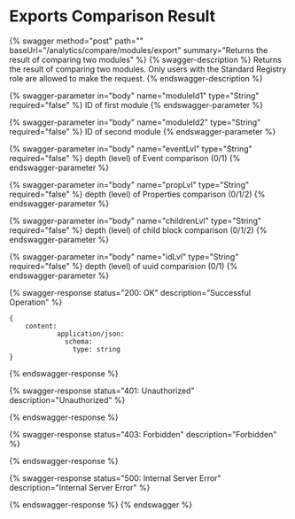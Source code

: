 # Exports Comparison Result

{% swagger method="post" path="" baseUrl="/analytics/compare/modules/export" summary="Returns the result of comparing two modules" %}
{% swagger-description %}
Returns the result of comparing two modules. Only users with the Standard Registry role are allowed to make the request.
{% endswagger-description %}

{% swagger-parameter in="body" name="moduleId1" type="String" required="false" %}
ID of first module
{% endswagger-parameter %}

{% swagger-parameter in="body" name="moduleId2" type="String" required="false" %}
ID of second module
{% endswagger-parameter %}

{% swagger-parameter in="body" name="eventLvl" type="String" required="false" %}
depth (level) of Event comparison (0/1)
{% endswagger-parameter %}

{% swagger-parameter in="body" name="propLvl" type="String" required="false" %}
depth (level) of Properties comparison (0/1/2)
{% endswagger-parameter %}

{% swagger-parameter in="body" name="childrenLvl" type="String" required="false" %}
depth (level) of child block comparison (0/1/2)
{% endswagger-parameter %}

{% swagger-parameter in="body" name="idLvl" type="String" required="false" %}
depth (level) of uuid comparision (0/1)
{% endswagger-parameter %}

{% swagger-response status="200: OK" description="Successful Operation" %}
```
{
    content:
            application/json:
              schema:
                type: string
}
```
{% endswagger-response %}

{% swagger-response status="401: Unauthorized" description="Unauthorized" %}

{% endswagger-response %}

{% swagger-response status="403: Forbidden" description="Forbidden" %}

{% endswagger-response %}

{% swagger-response status="500: Internal Server Error" description="Internal Server Error" %}

{% endswagger-response %}
{% endswagger %}
